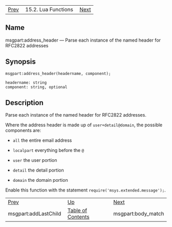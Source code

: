 |     |     |     |
| --- | --- | --- |
| [Prev](lua.ref.msgpart_addLastChild)  | 15.2. Lua Functions |  [Next](lua.ref.msgpart_body_match.php) |

<a name="lua.ref.msgpart_address_header"></a>
## Name

msgpart:address_header — Parse each instance of the named header for RFC2822 addresses

<a name="idp25705776"></a>
## Synopsis

`msgpart:address_header(headername, component);`

```
headername: string
component: string, optional
```
<a name="idp25708512"></a>
## Description

Parse each instance of the named header for RFC2822 addresses.

Where the address header is made up of `user+detail@domain`, the possible components are:

*   `all` the entire email address

*   `localpart` everything before the `@`

*   `user` the user portion

*   `detail` the detail portion

*   `domain` the domain portion

Enable this function with the statement `require('msys.extended.message');`.

|     |     |     |
| --- | --- | --- |
| [Prev](lua.ref.msgpart_addLastChild)  | [Up](lua.function.details.php) |  [Next](lua.ref.msgpart_body_match.php) |
| msgpart:addLastChild  | [Table of Contents](index) |  msgpart:body_match |
